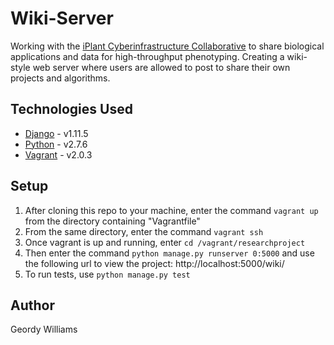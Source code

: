 # Wiki-Server
Working with the [iPlant Cyberinfrastructure Collaborative](http://www.iplantcollaborative.org) to share biological applications and data for high-throughput phenotyping. Creating a wiki-style web server where users are allowed to post to share their own projects and algorithms.

## Technologies Used
* [Django](https://www.djangoproject.com/) - v1.11.5
* [Python](https://www.python.org/) - v2.7.6
* [Vagrant](https://www.vagrantup.com/) - v2.0.3

## Setup
1. After cloning this repo to your machine, enter the command `vagrant up` from the directory containing "Vagrantfile"
2. From the same directory, enter the command `vagrant ssh`
3. Once vagrant is up and running, enter `cd /vagrant/researchproject`
4. Then enter the command `python manage.py runserver 0:5000` and use the following url to view the project: http://localhost:5000/wiki/
5. To run tests, use `python manage.py test`

## Author
Geordy Williams
